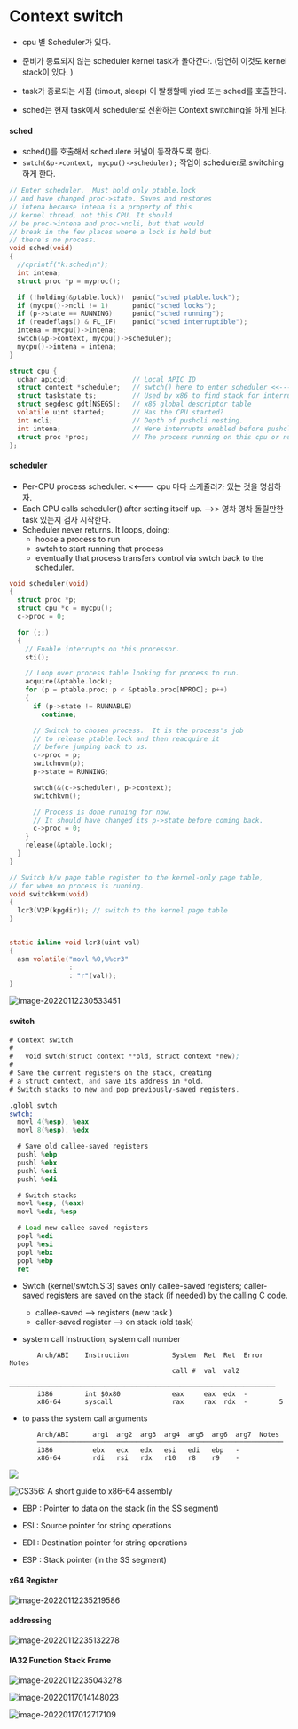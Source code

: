 # Context switch

* cpu 별 Scheduler가 있다. 

* 준비가 종료되지 않는 scheduler kernel task가 돌아간다. (당연히 이것도 kernel stack이 있다. )
* task가 종료되는 시점 (timout, sleep) 이 발생할때 yied 또는 sched를 호출한다.
* sched는 현재 task에서 scheduler로 전환하는 Context switching을 하게 된다. 



#### sched 

* sched()를 호출해서 schedulere 커널이 동작하도록 한다.
* `swtch(&p->context, mycpu()->scheduler);` 작업이 scheduler로 switching하게 한다. 

```c
// Enter scheduler.  Must hold only ptable.lock
// and have changed proc->state. Saves and restores
// intena because intena is a property of this
// kernel thread, not this CPU. It should
// be proc->intena and proc->ncli, but that would
// break in the few places where a lock is held but
// there's no process.
void sched(void)
{
  //cprintf("k:sched\n");
  int intena;
  struct proc *p = myproc();

  if (!holding(&ptable.lock))  panic("sched ptable.lock");
  if (mycpu()->ncli != 1)      panic("sched locks");
  if (p->state == RUNNING)     panic("sched running");
  if (readeflags() & FL_IF)    panic("sched interruptible");
  intena = mycpu()->intena;
  swtch(&p->context, mycpu()->scheduler);
  mycpu()->intena = intena;
}
```



```c
struct cpu {
  uchar apicid;                // Local APIC ID
  struct context *scheduler;   // swtch() here to enter scheduler <<--- 이 스케쥴러를 호출
  struct taskstate ts;         // Used by x86 to find stack for interrupt
  struct segdesc gdt[NSEGS];   // x86 global descriptor table
  volatile uint started;       // Has the CPU started?
  int ncli;                    // Depth of pushcli nesting.
  int intena;                  // Were interrupts enabled before pushcli?
  struct proc *proc;           // The process running on this cpu or null
};
```



#### scheduler

* Per-CPU process scheduler. <<--- cpu 마다 스케쥴러가 있는 것을 명심하자. 
* Each CPU calls scheduler() after setting itself up. -->> 영차 영차 돌릴만한 task 있는지 검사 시작한다. 
* Scheduler never returns.  It loops, doing:
  * hoose a process to run
  * swtch to start running that process
  * eventually that process transfers control  via swtch back to the scheduler.

```c
void scheduler(void)
{
  struct proc *p;
  struct cpu *c = mycpu();
  c->proc = 0;

  for (;;)
  {
    // Enable interrupts on this processor.
    sti();

    // Loop over process table looking for process to run.
    acquire(&ptable.lock);
    for (p = ptable.proc; p < &ptable.proc[NPROC]; p++)
    {
      if (p->state != RUNNABLE)
        continue;

      // Switch to chosen process.  It is the process's job
      // to release ptable.lock and then reacquire it
      // before jumping back to us.
      c->proc = p;
      switchuvm(p);
      p->state = RUNNING;

      swtch(&(c->scheduler), p->context);
      switchkvm();

      // Process is done running for now.
      // It should have changed its p->state before coming back.
      c->proc = 0;
    }
    release(&ptable.lock);
  }
}

```



```c
// Switch h/w page table register to the kernel-only page table,
// for when no process is running.
void switchkvm(void)
{
  lcr3(V2P(kpgdir)); // switch to the kernel page table
}


static inline void lcr3(uint val)
{
  asm volatile("movl %0,%%cr3"
               :
               : "r"(val));
}
```





![image-20220112230533451](img/image-20220112230533451.png)

#### switch

````asm
# Context switch
#
#   void swtch(struct context **old, struct context *new);
# 
# Save the current registers on the stack, creating
# a struct context, and save its address in *old.
# Switch stacks to new and pop previously-saved registers.

.globl swtch
swtch:
  movl 4(%esp), %eax
  movl 8(%esp), %edx

  # Save old callee-saved registers
  pushl %ebp
  pushl %ebx
  pushl %esi
  pushl %edi

  # Switch stacks
  movl %esp, (%eax)
  movl %edx, %esp

  # Load new callee-saved registers
  popl %edi
  popl %esi
  popl %ebx
  popl %ebp
  ret

````

* Swtch (kernel/swtch.S:3) saves only callee-saved registers; caller-saved registers are saved on the stack (if needed) by the calling C code.  

  * callee-saved --> registers  (new task )
  * caller-saved register --> on stack  (old task)

  

* system call  Instruction, system call number

```
       Arch/ABI    Instruction           System  Ret  Ret  Error    Notes
                                         call #  val  val2
       ───────────────────────────────────────────────────────────────────
       i386        int $0x80             eax     eax  edx  -
       x86-64      syscall               rax     rax  rdx  -        5
```

* to pass the system call arguments

```
       Arch/ABI      arg1  arg2  arg3  arg4  arg5  arg6  arg7  Notes
       ──────────────────────────────────────────────────────────────
       i386          ebx   ecx   edx   esi   edi   ebp   -
       x86-64        rdi   rsi   rdx   r10   r8    r9    -
```

![](D:/Code/lk/03.systemcall/img/x86register.JPG)





![CS356: A short guide to x86-64 assembly](D:/Code/lk/03.systemcall/img/nHMUcng.png)

* EBP : Pointer to data on the stack (in the SS segment)

* ESI : Source pointer for string operations

* EDI : Destination pointer for string operations

* ESP : Stack pointer (in the SS segment)



#### x64 Register

![image-20220112235219586](D:\Code\lk\06.xv6_context_switching\img\image-20220112235219586.png)



#### addressing

![image-20220112235132278](img/image-20220112235132278.png)



#### IA32 Function Stack Frame

![image-20220112235043278](img/image-20220112235043278.png)





![image-20220117014148023](img/image-20220117014148023.png)



![image-20220117012717109](img/image-20220117012717109.png)